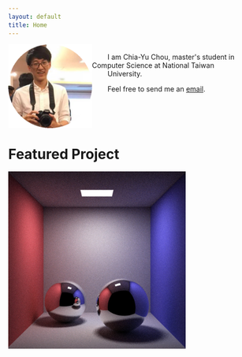 ```yaml
---
layout: default
title: Home
---
```


<img align="left" src="./assets/img/photo.png" width="170px"> <br/> &nbsp;&nbsp;&nbsp;&nbsp;&nbsp;&nbsp;&nbsp;&nbsp;I am Chia-Yu Chou, master's student in Computer Science at National Taiwan &nbsp;&nbsp;&nbsp;&nbsp;&nbsp;&nbsp;&nbsp;&nbsp;University. <br/>

&nbsp;&nbsp;&nbsp;&nbsp;&nbsp;&nbsp;&nbsp;&nbsp;Feel free to send me an <a href="mailto:xh5a5n6k6@gmail.com">email</a>.<br/><br/><br/><br/><br/>

<h1>Featured Project</h1>
<a href="https://github.com/xh5a5n6k6/cadise/"><img src="./assets/img/cornell-box-sphere-global-64.jpg" width="360px"></a>
